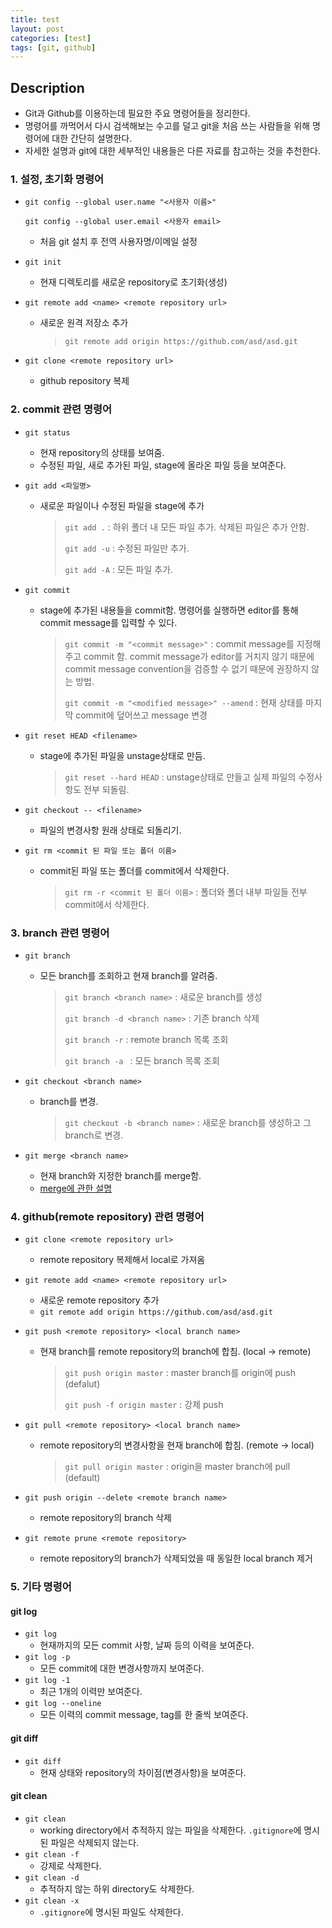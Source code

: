 ```yaml
---
title: test
layout: post
categories: [test]
tags: [git, github]
---
```

## Description

- Git과 Github를 이용하는데 필요한 주요 명령어들을 정리한다.
- 명령어를 까먹어서 다시 검색해보는 수고를 덜고 git을 처음 쓰는 사람들을 위해 명령어에 대한 간단히 설명한다.
- 자세한 설명과 git에 대한 세부적인 내용들은 다른 자료를 참고하는 것을 추천한다.



### 1. 설정, 초기화 명령어

- `git config --global user.name "<사용자 이름>"`

  `git config --global user.email <사용자 email>`

  - 처음 git 설치 후 전역 사용자명/이메일 설정

- `git init`

  - 현재 디렉토리를 새로운 repository로 초기화(생성)

- `git remote add <name> <remote repository url>`

  - 새로운 원격 저장소 추가

    > `git remote add origin https://github.com/asd/asd.git`

- `git clone <remote repository url>`

  - github repository 복제



### 2. commit 관련 명령어

- `git status`
  - 현재 repository의 상태를 보여줌.
  - 수정된 파일, 새로 추가된 파일, stage에 올라온 파일 등을 보여준다.

- `git add <파일명>`

  - 새로운 파일이나 수정된 파일을 stage에 추가

    > `git add .` : 하위 폴더 내 모든 파일 추가. 삭제된 파일은 추가 안함.
    >
    > `git add -u` : 수정된 파일만 추가.
    >
    > `git add -A` : 모든 파일 추가.

- `git commit`

  - stage에 추가된 내용들을 commit함. 명령어를 실행하면 editor를 통해 commit message를 입력할 수 있다.

    > `git commit -m "<commit message>"` : commit message를 지정해주고 commit 함. commit message가 editor를 거치지 않기 때문에 commit message convention을 검증할 수 없기 때문에 권장하지 않는 방법.
    >
    > `git commit -m "<modified message>" --amend` : 현재 상태를 마지막 commit에 덮어쓰고 message 변경

- `git reset HEAD <filename>`

  - stage에 추가된 파일을 unstage상태로 만듬.

    > `git reset --hard HEAD` : unstage상태로 만들고 실제 파일의 수정사항도 전부 되돌림.

- `git checkout -- <filename>`

  - 파일의 변경사항 원래 상태로 되돌리기.

- `git rm <commit 된 파일 또는 폴더 이름>`

  - commit된 파일 또는 폴더를 commit에서 삭제한다.

    > `git rm -r <commit 된 폴더 이름>` : 폴더와 폴더 내부 파일들 전부 commit에서 삭제한다.



### 3. branch 관련 명령어

- `git branch`

  - 모든 branch를 조회하고 현재 branch를 알려줌.

    > `git branch <branch name>` : 새로운 branch를 생성
    >
    > `git branch -d <branch name>` : 기존 branch 삭제
    >
    > `git branch -r` : remote branch 목록 조회
    >
    > `git branch -a ` : 모든 branch 목록 조회

- `git checkout <branch name>`

  - branch를 변경.

    > `git checkout -b <branch name>` : 새로운 branch를 생성하고 그 branch로 변경.

- `git merge <branch name>`

  - 현재 branch와 지정한 branch를 merge함.
  - [merge에 관한 설명](https://git-scm.com/book/ko/v1/Git-%EB%B8%8C%EB%9E%9C%EC%B9%98-%EB%B8%8C%EB%9E%9C%EC%B9%98%EC%99%80-Merge%EC%9D%98-%EA%B8%B0%EC%B4%88)



### 4. github(remote repository) 관련 명령어

- `git clone <remote repository url>`

  - remote repository 복제해서 local로 가져옴

- `git remote add <name> <remote repository url>`

  - 새로운 remote repository 추가
  - `git remote add origin https://github.com/asd/asd.git`

- `git push <remote repository> <local branch name>`

  - 현재 branch를 remote repository의 branch에 합침. (local -> remote)

    > `git push origin master` : master branch를 origin에 push (defalut)
    >
    > `git push -f origin master` : 강제 push

- `git pull <remote repository> <local branch name>`

  - remote repository의 변경사항을 현재 branch에 합침. (remote -> local)

    > `git pull origin master` : origin을 master branch에 pull (default)

- `git push origin --delete <remote branch name>`

  - remote repository의 branch 삭제

- `git remote prune <remote repository>`

  - remote repository의 branch가 삭제되었을 때 동일한 local branch 제거



### 5. 기타 명령어

#### git log

- `git log`
  - 현재까지의 모든 commit 사항,  날짜 등의 이력을 보여준다.
- `git log -p`
  - 모든 commit에 대한 변경사항까지 보여준다.
- `git log -1`
  - 최근 1개의 이력만 보여준다.
- `git log --oneline`
  - 모든 이력의 commit message, tag를 한 줄씩 보여준다.

#### git diff

- `git diff`
  - 현재 상태와 repository의 차이점(변경사항)을 보여준다.

#### git clean

- `git clean`
  - working directory에서 추적하지 않는 파일을 삭제한다. `.gitignore`에 명시된 파일은 삭제되지 않는다.
- `git clean -f`
  - 강제로 삭제한다.
- `git clean -d`
  - 추적하지 않는 하위 directory도 삭제한다.
- `git clean -x`
  - `.gitignore`에 명시된 파일도 삭제한다.
